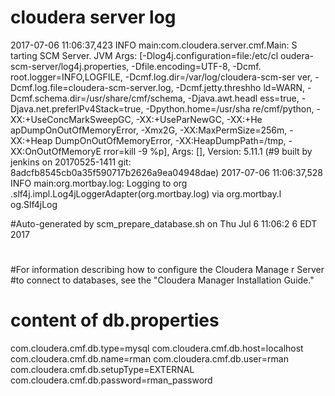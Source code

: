 # cloudera server log
2017-07-06 11:06:37,423 INFO main:com.cloudera.server.cmf.Main: S
tarting SCM Server. JVM Args: [-Dlog4j.configuration=file:/etc/cl
oudera-scm-server/log4j.properties, -Dfile.encoding=UTF-8, -Dcmf.
root.logger=INFO,LOGFILE, -Dcmf.log.dir=/var/log/cloudera-scm-ser
ver, -Dcmf.log.file=cloudera-scm-server.log, -Dcmf.jetty.threshho
ld=WARN, -Dcmf.schema.dir=/usr/share/cmf/schema, -Djava.awt.headl
ess=true, -Djava.net.preferIPv4Stack=true, -Dpython.home=/usr/sha
re/cmf/python, -XX:+UseConcMarkSweepGC, -XX:+UseParNewGC, -XX:+He
apDumpOnOutOfMemoryError, -Xmx2G, -XX:MaxPermSize=256m, -XX:+Heap
DumpOnOutOfMemoryError, -XX:HeapDumpPath=/tmp, -XX:OnOutOfMemoryE
rror=kill -9 %p], Args: [], Version: 5.11.1 (#9 built by jenkins 
on 20170525-1411 git: 8adcfb8545cb0a35f590717b2626a9ea04948dae)
2017-07-06 11:06:37,528 INFO main:org.mortbay.log: Logging to org
.slf4j.impl.Log4jLoggerAdapter(org.mortbay.log) via org.mortbay.l
og.Slf4jLog

#Auto-generated by scm_prepare_database.sh on Thu Jul  6 11:06:2
6 EDT 2017
#
#For information describing how to configure the Cloudera Manage
r Server
#to connect to databases, see the "Cloudera Manager Installation
 Guide."
# content of db.properties
com.cloudera.cmf.db.type=mysql
com.cloudera.cmf.db.host=localhost
com.cloudera.cmf.db.name=rman
com.cloudera.cmf.db.user=rman
com.cloudera.cmf.db.setupType=EXTERNAL
com.cloudera.cmf.db.password=rman_password
